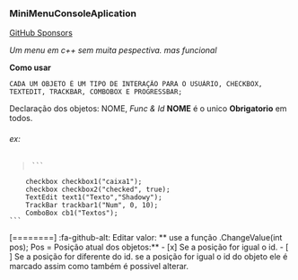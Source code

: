 ### MiniMenuConsoleAplication

[GitHub Sponsors](https://github.com/SrShadowy)


*Um menu em c++ sem muita pespectiva.
mas funcional*

**Como usar**

    CADA UM OBJETO É UM TIPO DE INTERAÇÃO PARA O USUÁRIO, CHECKBOX, TEXTEDIT, TRACKBAR, COMBOBOX E PROGRESSBAR;

Declaração dos objetos:
    NOME, **Func* & *Id**
   **NOME** é o unico **Obrigatorio** em todos.

###### ex:
>     ```
        checkbox checkbox1("caixa1");
	    checkbox checkbox2("checked", true);
	    TextEdit text1("Texto","Shadowy");
	    TrackBar trackbar1("Num", 0, 10);
	    ComboBox cb1("Textos");
	```
[========]
   :fa-github-alt:
Editar valor:
**        use a função .ChangeValue(int pos);
        Pos = Posição atual dos objetos:**
        - [x] Se a posição for igual o id.
        - [ ] Se a posição for diferente do id.
se a posição for igual o id do objeto ele é marcado assim como também é possivel alterar.
